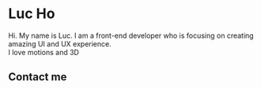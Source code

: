 # Luc Ho

Hi. My name is Luc. I am a front-end developer who is focusing on creating amazing UI and UX experience.\
I love motions and 3D

## Contact me
